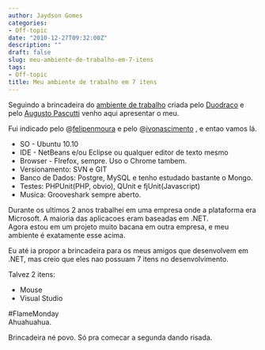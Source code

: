 ```yaml
---
author: Jaydson Gomes
categories:
- Off-topic
date: "2010-12-27T09:32:00Z"
description: ""
draft: false
slug: meu-ambiente-de-trabalho-em-7-itens
tags:
- Off-topic
title: Meu ambiente de trabalho em 7 itens
---
```


Seguindo a brincadeira do [ambiente de trabalho](http://duodra.co/post/seu-ambiente-de-trabalho-em-7-itens/) criada pelo [Duodraco](http://duodra.co/) e pelo [Augusto Pascutti](http://blog.augustopascutti.com/) venho aqui apresentar o meu.  

Fui indicado pelo @[felipenmoura](http://twitter.com/felipenmoura) e pelo @[ivonascimento](http://twitter.com/ivonascimento) , e entao vamos lá.

- SO - Ubuntu 10.10
- IDE - NetBeans e/ou Eclipse ou qualquer editor de texto mesmo
- Browser - FIrefox, sempre. Uso o Chrome tambem.
- Versionamento: SVN e GIT
- Banco de Dados: Postgre, MySQL e tenho estudado bastante o Mongo.
- Testes: PHPUnit(PHP, obvio), QUnit e fjUnit(Javascript)
- Musica: Grooveshark sempre aberto.

Durante os ultimos 2 anos trabalhei em uma empresa onde a plataforma era Microsoft. A maioria das aplicacoes eram baseadas em .NET.  
Agora estou em um projeto muito bacana em outra empresa, e meu ambiente é exatamente esse acima.  

Eu até ia propor a brincadeira para os meus amigos que desenvolvem em .NET, mas creio que eles nao possuam 7 itens no desenvolvimento.  

Talvez 2 itens:
- Mouse
- Visual Studio  

\#FlameMonday  
Ahuahuahua.  

Brincadeira né povo. Só pra comecar a segunda dando risada.  